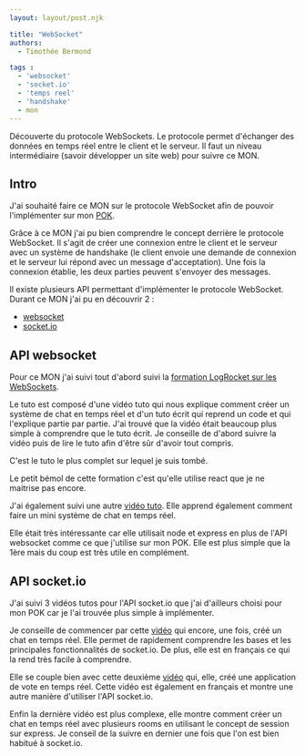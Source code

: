 ```yaml
---
layout: layout/post.njk

title: "WebSocket"
authors:
  - Timothée Bermond

tags :
  - 'websocket'
  - 'socket.io'
  - 'temps reel'
  - 'handshake'
  - mon
---
```


<!-- début résumé -->
Découverte du protocole WebSockets.
Le protocole permet d'échanger des données en temps réel entre le client et le serveur.
Il faut un niveau intermédiaire (savoir développer un site web) pour suivre ce MON.
<!-- fin résumé -->

## Intro

J'ai souhaité faire ce MON sur le protocole WebSocket afin de pouvoir l'implémenter sur mon [POK](../../../../pok/TB/Mes_POK/WebSocket).

Grâce à ce MON j'ai pu bien comprendre le concept derrière le protocole WebSocket. Il s'agit de créer une connexion entre le client et le serveur avec un système de handshake (le client envoie une demande de connexion et le serveur lui répond avec un message d'acceptation). Une fois la connexion établie, les deux parties peuvent s'envoyer des messages.

Il existe plusieurs API permettant d'implémenter le protocole WebSocket. Durant ce MON j'ai pu en découvrir 2 :
- [websocket](https://www.npmjs.com/package/websocket)
- [socket.io](https://socket.io/)

## API websocket

Pour ce MON j'ai suivi tout d'abord suivi la [formation LogRocket sur les WebSockets](https://blog.logrocket.com/websocket-tutorial-real-time-node-react/). 

Le tuto est composé d'une vidéo tuto qui nous explique comment créer un système de chat en temps réel et d'un tuto écrit qui reprend un code et qui l'explique partie par partie. J'ai trouvé que la vidéo était beaucoup plus simple à comprendre que le tuto écrit. Je conseille de d'abord suivre la vidéo puis de lire le tuto afin d'être sûr d'avoir tout compris.

C'est le tuto le plus complet sur lequel je suis tombé.

Le petit bémol de cette formation c'est qu'elle utilise react que je ne maitrise pas encore.


J'ai également suivi une autre [vidéo tuto](https://www.youtube.com/watch?v=wV-fDdHhGqs&ab_channel=Vuka). Elle apprend également comment faire un mini système de chat en temps réel.

Elle était très intéressante car elle utilisait node et express en plus de l'API websocket comme ce que j'utilise sur mon POK. Elle est plus simple que la 1ère mais du coup est très utile en complément.

## API socket&#46;io

J'ai suivi 3 vidéos tutos pour l'API socket.io que j'ai d'ailleurs choisi pour mon POK car je l'ai trouvée plus simple à implémenter.

Je conseille de commencer par cette [vidéo](https://www.youtube.com/watch?v=7uwRTSYq5lY&t=1105s&ab_channel=Pentiminax) qui encore, une fois, créé un chat en temps réel. Elle permet de rapidement comprendre les bases et les principales fonctionnalités de socket&#46;io. De plus, elle est en français ce qui la rend très facile à comprendre.

Elle se couple bien avec cette deuxième [vidéo](https://www.youtube.com/watch?v=9Jup6YUshak&ab_channel=ThomasMouchelet) qui, elle, créé une application de vote en temps réel. Cette vidéo est également en français et montre une autre manière d'utiliser l'API socket&#46;io.

Enfin la dernière vidéo est plus complexe, elle montre comment créer un chat en temps réel avec plusieurs rooms en utilisant le concept de session sur express. Je conseil de la suivre en dernier une fois que l'on est bien habitué à socket&#46;io. 